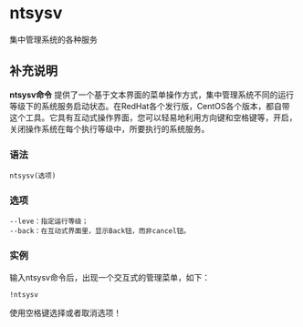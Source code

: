 ntsysv
===

集中管理系统的各种服务

## 补充说明

**ntsysv命令** 提供了一个基于文本界面的菜单操作方式，集中管理系统不同的运行等级下的系统服务启动状态。在RedHat各个发行版，CentOS各个版本，都自带这个工具。它具有互动式操作界面，您可以轻易地利用方向键和空格键等，开启，关闭操作系统在每个执行等级中，所要执行的系统服务。

### 语法

```shell
ntsysv(选项)
```

### 选项

```shell
--leve：指定运行等级；
--back：在互动式界面里，显示Back钮，而非cancel钮。
```

### 实例

输入ntsysv命令后，出现一个交互式的管理菜单，如下：

```shell
!ntsysv
```

使用空格键选择或者取消选项！


<!-- Linux命令行搜索引擎：https://jaywcjlove.github.io/linux-command/ -->
